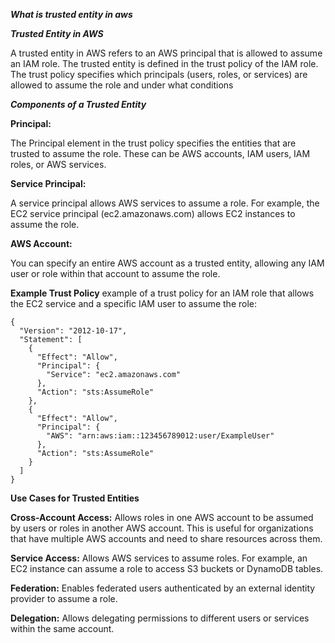 ***What is trusted entity in aws***

***Trusted Entity in AWS***

A trusted entity in AWS refers to an AWS principal that is allowed to assume an IAM role. The trusted entity is defined in the trust policy of the IAM role. 
The trust policy specifies which principals (users, roles, or services) are allowed to assume the role and under what conditions

***Components of a Trusted Entity***

**Principal:**

The Principal element in the trust policy specifies the entities that are trusted to assume the role. These can be AWS accounts, IAM users, IAM roles, or AWS services.

**Service Principal:**

A service principal allows AWS services to assume a role. For example, the EC2 service principal (ec2.amazonaws.com) allows EC2 instances to assume the role.

**AWS Account:**

You can specify an entire AWS account as a trusted entity, allowing any IAM user or role within that account to assume the role.

**Example Trust Policy**
example of a trust policy for an IAM role that allows the EC2 service and a specific IAM user to assume the role:

```
{
  "Version": "2012-10-17",
  "Statement": [
    {
      "Effect": "Allow",
      "Principal": {
        "Service": "ec2.amazonaws.com"
      },
      "Action": "sts:AssumeRole"
    },
    {
      "Effect": "Allow",
      "Principal": {
        "AWS": "arn:aws:iam::123456789012:user/ExampleUser"
      },
      "Action": "sts:AssumeRole"
    }
  ]
}

```

**Use Cases for Trusted Entities**

**Cross-Account Access:**
Allows roles in one AWS account to be assumed by users or roles in another AWS account. This is useful for organizations that have multiple AWS accounts and need to share resources across them.

**Service Access:**
Allows AWS services to assume roles. For example, an EC2 instance can assume a role to access S3 buckets or DynamoDB tables.

**Federation:**
Enables federated users authenticated by an external identity provider to assume a role.

**Delegation:**
Allows delegating permissions to different users or services within the same account.
